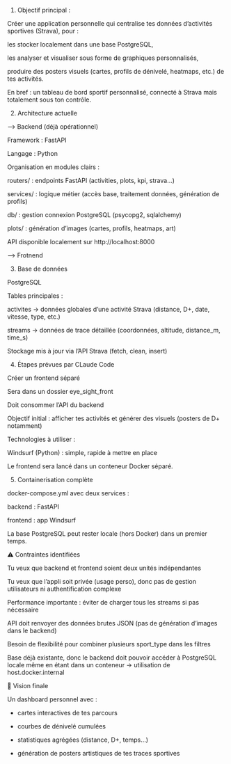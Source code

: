 1. Objectif principal :

Créer une application personnelle qui centralise tes données d’activités sportives (Strava), pour :

les stocker localement dans une base PostgreSQL,

les analyser et visualiser sous forme de graphiques personnalisés,

produire des posters visuels (cartes, profils de dénivelé, heatmaps, etc.) de tes activités.

En bref : un tableau de bord sportif personnalisé, connecté à Strava mais totalement sous ton contrôle.



2. Architecture actuelle

--> Backend (déjà opérationnel)

Framework : FastAPI

Langage : Python

Organisation en modules clairs :

routers/ : endpoints FastAPI (activities, plots, kpi, strava…)

services/ : logique métier (accès base, traitement données, génération de profils)

db/ : gestion connexion PostgreSQL (psycopg2, sqlalchemy)

plots/ : génération d’images (cartes, profils, heatmaps, art)

API disponible localement sur http://localhost:8000

--> Frotnend


3. Base de données

PostgreSQL

Tables principales :

activites → données globales d’une activité Strava (distance, D+, date, vitesse, type, etc.)

streams → données de trace détaillée (coordonnées, altitude, distance_m, time_s)

Stockage mis à jour via l’API Strava (fetch, clean, insert)

4. Étapes prévues par CLaude Code

Créer un frontend séparé

Sera dans un dossier eye_sight_front

Doit consommer l’API du backend

Objectif initial : afficher tes activités et générer des visuels (posters de D+ notamment)

Technologies à utiliser :

Windsurf (Python) : simple, rapide à mettre en place

Le frontend sera lancé dans un conteneur Docker séparé.

5. Containerisation complète

docker-compose.yml avec deux services :

backend : FastAPI

frontend : app Windsurf

La base PostgreSQL peut rester locale (hors Docker) dans un premier temps.


⚠️ Contraintes identifiées

Tu veux que backend et frontend soient deux unités indépendantes

Tu veux que l’appli soit privée (usage perso), donc pas de gestion utilisateurs ni authentification complexe

Performance importante : éviter de charger tous les streams si pas nécessaire

API doit renvoyer des données brutes JSON (pas de génération d’images dans le backend)

Besoin de flexibilité pour combiner plusieurs sport_type dans les filtres

Base déjà existante, donc le backend doit pouvoir accéder à PostgreSQL locale même en étant dans un conteneur → utilisation de host.docker.internal


🧭 Vision finale

Un dashboard personnel avec :

  - cartes interactives de tes parcours

  - courbes de dénivelé cumulées

  - statistiques agrégées (distance, D+, temps…)

  - génération de posters artistiques de tes traces sportives
